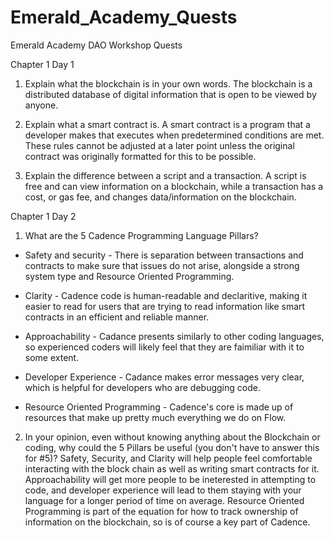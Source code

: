 # Emerald_Academy_Quests
Emerald Academy DAO Workshop Quests

Chapter 1 Day 1
1) Explain what the blockchain is in your own words.
The blockchain is a distributed database of digital information that is open to be viewed by anyone.

2) Explain what a smart contract is.
A smart contract is a program that a developer makes that executes when predetermined conditions are met. These rules cannot be adjusted at a later point unless the original contract was originally formatted for this to be possible.

3) Explain the difference between a script and a transaction.
A script is free and can view information on a blockchain, while a transaction has a cost, or gas fee, and changes data/information on the blockchain.


Chapter 1 Day 2
1. What are the 5 Cadence Programming Language Pillars?
- Safety and security - 
There is separation between transactions and contracts to make sure that issues do not arise, alongside a strong system type and Resource Oriented Programming.

- Clarity -
Cadence code is human-readable and declaritive, making it easier to read for users that are trying to read information like smart contracts in an efficient and reliable manner.

- Approachability -
Cadance presents similarly to other coding languages, so experienced coders will likely feel that they are faimiliar with it to some extent.

- Developer Experience -
Cadance makes error messages very clear, which is helpful for developers who are debugging code.

- Resource Oriented Programming -
Cadence's core is made up of resources that make up pretty much everything we do on Flow.

2. In your opinion, even without knowing anything about the Blockchain or coding, why could the 5 Pillars be useful (you don't have to answer this for #5)?
Safety, Security, and Clarity will help people feel comfortable interacting with the block chain as well as writing smart contracts for it. Approachability will get more people to be ineterested in attempting to code, and developer experience will lead to them staying with your language for a longer period of time on average. Resource Oriented Programming is part of the equation for how to track ownership of information on the blockchain, so is of course a key part of Cadence.
